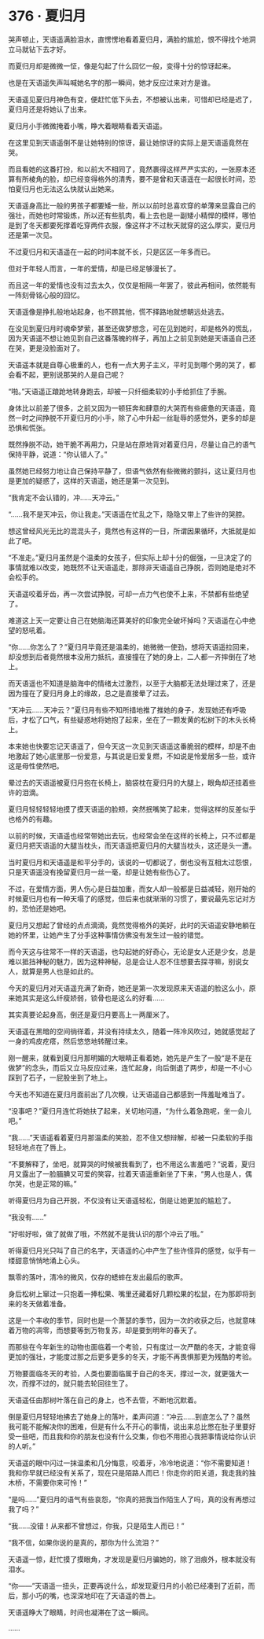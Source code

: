 <link rel="stylesheet" href="../styles/text.css"/>
<h1>376 · 夏归月</h1>

哭声顿止，天语遥满脸泪水，直愣愣地看着夏归月，满脸的尴尬，恨不得找个地洞立马就钻下去才好。

而夏归月却是微微一怔，像是勾起了什么回忆一般，变得十分的惊讶起来。

也是在天语遥失声叫喊她名字的那一瞬间，她才反应过来对方是谁。

天语遥见夏归月神色有变，便赶忙低下头去，不想被认出来，可惜却已经是迟了，夏归月还是将她认了出来。

夏归月小手微微掩着小嘴，睁大着眼睛看着天语遥。

在这里见到天语遥倒不是让她特别的惊讶，最让她惊讶的实际上是天语遥竟然在哭。

而且看她的这番打扮，和以前大不相同了，竟然裹得这样严严实实的，一张原本还算有所棱角的脸，却已经变得格外的清秀，要不是曾和天语遥在一起很长时间，恐怕夏归月也无法这么快就认出她来。

天语遥身高比一般的男孩子都要矮一些，所以以前时总喜欢穿的单薄来显露自己的强壮，而她也时常锻炼，所以还有些肌肉，看上去也是一副矮小精悍的模样，哪怕是到了冬天都要死撑着吃穿两件衣服，像这样才不过秋天就穿的这么厚实，夏归月还是第一次见。

不过夏归月和天语遥在一起的时间本就不长，只是区区一年多而已。

但对于年轻人而言，一年的爱情，却是已经足够漫长了。

而且这一年的爱情也没有过去太久，仅仅是相隔一年罢了，彼此再相间，依然能有一阵刻骨铭心般的回忆。

天语遥像是挣扎般地站起身，也不顾其他，慌不择路地就想朝远处逃去。

在没见到夏归月时魂牵梦萦，甚至还做梦想念，可在见到她时，却是格外的慌乱，因为天语遥不想让她见到自己这番落魄的样子，再加上之前见到她是天语遥自己还在哭，更是没脸面对了。

天语遥本就是自尊心极重的人，也有一点大男子主义，平时见到哪个男的哭了，都会看不起，更别说那哭的人是自己呢？

“啪。”天语遥正踉跄地转身跑去，却被一只纤细柔软的小手给抓住了手腕。

身体比以前差了很多，之前又因为一顿狂奔和肆意的大哭而有些疲惫的天语遥，竟然一时之间挣脱不开夏归月的小手，除了心中升起一丝耻辱的感觉外，更多的却是恐惧和慌张。

既然挣脱不动，她干脆不再用力，只是站在原地背对着夏归月，尽量让自己的语气保持平静，说道：“你认错人了。”

虽然她已经努力地让自己保持平静了，但语气依然有些微微的颤抖，这让夏归月也是更加的疑惑了，这样的天语遥，她还是第一次见到。

“我肯定不会认错的，冲……天冲云。”

“……我不是天冲云，你让我走。”天语遥在忙乱之下，隐隐又带上了些许的哭腔。

想这曾经风光无比的混混头子，竟然也有这样的一日，所谓因果循环，大抵就是如此了吧。

“不准走。”夏归月虽然是个温柔的女孩子，但实际上却十分的倔强，一旦决定了的事情就难以改变，她既然不让天语遥走，那除非天语遥自己挣脱，否则她是绝对不会松手的。

天语遥咬着牙齿，再一次尝试挣脱，可却一点力气也使不上来，不禁都有些绝望了。

难道这上天一定要让自己在她脑海还算美好的印象完全破坏掉吗？天语遥在心中绝望的怒吼着。

“你……你怎么了？”夏归月毕竟还是温柔的，她微微一使劲，想将天语遥拉回来，却没想到后者竟然根本没用力抵抗，直接撞在了她的身上，二人都一齐摔倒在了地上。

而天语遥也不知道是脑海中的情绪太过激烈，以至于大脑都无法处理过来了，还是因为撞在了夏归月身上的缘故，总之是直接晕了过去。

“天冲云……天冲云？”夏归月有些不知所措地推了推她的身子，发现她还有呼吸后，才松了口气，有些疑惑地将她抱了起来，坐在了一颗发黄的松树下的木头长椅上。

本来她也快要忘记天语遥了，但今天这一次见到天语遥这番脆弱的模样，却是不由地激起了她心底里那一份爱意，与其说是旧爱复燃，不如说是怜爱居多一些，或许这是母性使然吧。

晕过去的天语遥被夏归月抱在长椅上，脑袋枕在夏归月的大腿上，眼角却还挂着些许的泪滴。

夏归月轻轻轻轻地摸了摸天语遥的脸颊，突然抿嘴笑了起来，觉得这样的反差似乎也格外的有趣。

以前的时候，天语遥也经常带她出去玩，也经常会坐在这样的长椅上，只不过都是夏归月把天语遥的大腿当枕头，而天语遥把夏归月的大腿当枕头，这还是头一遭。

当时夏归月和天语遥是和平分手的，该说的一切都说了，倒也没有互相太过怨恨，只是天语遥没有挽留夏归月一丝一毫，却是让她有些伤心了。

不过，在爱情方面，男人伤心是日益加重，而女人却一般都是日益减轻，刚开始的时候夏归月也有一种天塌了的感觉，但后来也就渐渐的习惯了，要说最先忘记对方的，恐怕还是她吧。

夏归月又想起了曾经的点点滴滴，竟然觉得格外的美好，此时的天语遥安静地躺在她的怀里，让她产生了分手这种事情仿佛没有发生过一般的错觉。

而今天这与往常不一样的天语遥，也勾起她的好奇心，无论是女人还是少女，总是难以抵挡神秘的魅力，因为这种神秘，总是会让人忍不住想要去探寻嘛，别说女人，就算是男人也是如此的。

今天的夏归月对天语遥充满了新奇，她还是第一次发现原来天语遥的脸这么小，原来她其实是这么纤瘦娇弱，锁骨也是这么的好看……

其实真要论起身高，倒还是夏归月要高上一两厘米了。

天语遥在黑暗的空间徜徉着，并没有持续太久，随着一阵冷风吹过，她就感觉起了一身的鸡皮疙瘩，然后悠悠地转醒过来。

刚一醒来，就看到夏归月那明媚的大眼睛正看着她，她先是产生了一股“是不是在做梦”的念头，而后又立马反应过来，连忙起身，向后倒退了两步，却是一不小心踩到了石子，一屁股坐到了地上。

今天也不知道在夏归月面前出了几次糗，让天语遥自己都感到一阵羞耻难当了。

“没事吧？”夏归月连忙将她扶了起来，关切地问道，“为什么着急跑呢，坐一会儿吧。”

“我……”天语遥看着夏归月那温柔的笑脸，忍不住又想辩解，却被一只柔软的手指轻轻地点在了唇上。

“不要解释了，坐吧，就算哭的时候被我看到了，也不用这么害羞吧？”说着，夏归月又露出了一脸腼腆又可爱的笑容，拉着天语遥重新坐了下来，“男人也是人，偶尔哭，也是正常的嘛。”

听得夏归月为自己开脱，不仅没有让天语遥轻松，倒是让她更加的尴尬了。

“我没有……”

“好啦好啦，做了就做了哦，不然就不是我认识的那个冲云了哦。”

听得夏归月光只叫了自己的名字，天语遥的心中产生了些许怪异的感觉，似乎有一缕甜意悄悄地涌上心头。

飘零的落叶，清冷的微风，仅存的蟋蟀在发出最后的歌声。

身后松树上窜过一只抱着一捧松果、嘴里还藏着好几颗松果的松鼠，在为那即将到来的冬天做着准备。

这是一个丰收的季节，同时也是一个萧瑟的季节，因为一次的收获之后，也就意味着万物的凋零，而想要等到万物复苏，却是要到明年的春天了。

而那些在今年新生的动物也面临着一个考验，只有度过一次严酷的冬天，才能变得更加的强壮，才能度过那之后更多更多的冬天，才能不再畏惧那更为残酷的考验。

万物要面临冬天的考验，人类也要面临属于自己的冬天，撑过一次，就更强大一次，而撑不过的，就只能去轮回往生了。

天语遥任由那树叶落在自己的身上，也不去管，不断地沉默着。

倒是夏归月轻轻地拂去了她身上的落叶，柔声问道：“冲云……到底怎么了？虽然我可能不能解决你的困难，但是有什么不开心的事情，说出来总比憋在肚子里要好受一些吧，而且我和你的朋友也没有什么交集，你也不用担心我把事情说给你认识的人听。”

天语遥的眼中闪过一抹温柔和几分悔意，咬着牙，冷冷地说道：“你不需要知道！我和你早就已经没有关系了，现在只是陌路人而已！你走你的阳关道，我走我的独木桥，不需要你来可怜！”

“是吗……”夏归月的语气有些哀怨，“你真的把我当作陌生人了吗，真的没有再想过我了吗？”

“我……没错！从来都不曾想过，你我，只是陌生人而已！”

“我不信，如果你说的是真的，那你为什么流泪？”

天语遥一惊，赶忙摸了摸眼角，才发现是夏归月骗她的，除了泪痕外，根本就没有泪水。

“你——”天语遥一扭头，正要再说什么，却发现夏归月的小脸已经凑到了近前，而后，那小巧的嘴，也深深地印在了天语遥的唇上。

天语遥睁大了眼睛，时间也凝滞在了这一瞬间。

……
